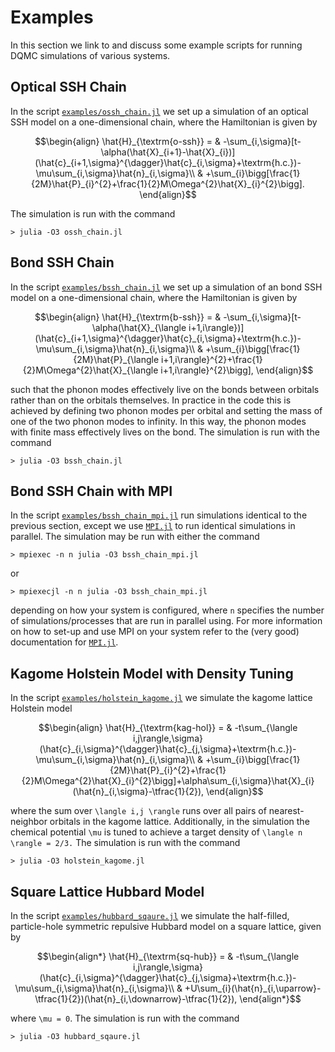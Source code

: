 # Examples

In this section we link to and discuss some example scripts for running DQMC simulations of various systems.

## Optical SSH Chain

In the script [`examples/ossh_chain.jl`](https://github.com/SmoQySuite/SmoQyDQMC.jl/blob/main/examples/ossh_chain.jl)
we set up a simulation of an optical SSH model on a one-dimensional chain, where the Hamiltonian is given by
```math
\begin{align}
\hat{H}_{\textrm{o-ssh}} = & -\sum_{i,\sigma}[t-\alpha(\hat{X}_{i+1}-\hat{X}_{i})](\hat{c}_{i+1,\sigma}^{\dagger}\hat{c}_{i,\sigma}+\textrm{h.c.})-\mu\sum_{i,\sigma}\hat{n}_{i,\sigma}\\
                           & +\sum_{i}\bigg[\frac{1}{2M}\hat{P}_{i}^{2}+\frac{1}{2}M\Omega^{2}\hat{X}_{i}^{2}\bigg].
\end{align}
```
The simulation is run with the command
```
> julia -O3 ossh_chain.jl
```

## Bond SSH Chain

In the script [`examples/bssh_chain.jl`](https://github.com/SmoQySuite/SmoQyDQMC.jl/blob/main/examples/bssh_chain.jl)
we set up a simulation of an bond SSH model on a one-dimensional chain, where the Hamiltonian is given by
```math
\begin{align}
\hat{H}_{\textrm{b-ssh}} = & -\sum_{i,\sigma}[t-\alpha(\hat{X}_{\langle i+1,i\rangle})](\hat{c}_{i+1,\sigma}^{\dagger}\hat{c}_{i,\sigma}+\textrm{h.c.})-\mu\sum_{i,\sigma}\hat{n}_{i,\sigma}\\
                           & +\sum_{i}\bigg[\frac{1}{2M}\hat{P}_{\langle i+1,i\rangle}^{2}+\frac{1}{2}M\Omega^{2}\hat{X}_{\langle i+1,i\rangle}^{2}\bigg],
\end{align}
```
such that the phonon modes effectively live on the bonds between orbitals rather than on the orbitals themselves. In practice in the code this is achieved by
defining two phonon modes per orbital and setting the mass of one of the two phonon modes to infinity. In this way, the phonon modes with finite mass
effectively lives on the bond.
The simulation is run with the command
```
> julia -O3 bssh_chain.jl
```

## Bond SSH Chain with MPI

In the script [`examples/bssh_chain_mpi.jl`](https://github.com/SmoQySuite/SmoQyDQMC.jl/blob/main/examples/bssh_chain.jl) run simulations identical to the previous section,
except we use [`MPI.jl`](https://github.com/JuliaParallel/MPI.jl.git) to run identical simulations in parallel.
The simulation may be run with either the command
```
> mpiexec -n n julia -O3 bssh_chain_mpi.jl
```
or
```
> mpiexecjl -n n julia -O3 bssh_chain_mpi.jl
```
depending on how your system is configured, where `n` specifies the number of simulations/processes that are run in parallel using.
For more information on how to set-up and use MPI on your system refer to the (very good)
documentation for [`MPI.jl`](https://github.com/JuliaParallel/MPI.jl.git).

## Kagome Holstein Model with Density Tuning

In the script [`examples/holstein_kagome.jl`](https://github.com/SmoQySuite/SmoQyDQMC.jl/blob/main/examples/holstein_kagome.jl)
we simulate the kagome lattice Holstein model
```math
\begin{align}
\hat{H}_{\textrm{kag-hol}} = & -t\sum_{\langle i,j\rangle,\sigma}(\hat{c}_{i,\sigma}^{\dagger}\hat{c}_{j,\sigma}+\textrm{h.c.})-\mu\sum_{i,\sigma}\hat{n}_{i,\sigma}\\
                             & +\sum_{i}\bigg[\frac{1}{2M}\hat{P}_{i}^{2}+\frac{1}{2}M\Omega^{2}\hat{X}_{i}^{2}\bigg]+\alpha\sum_{i,\sigma}\hat{X}_{i}(\hat{n}_{i,\sigma}-\tfrac{1}{2}),
\end{align}
```
where the sum over ``\langle i,j \rangle`` runs over all pairs of nearest-neighbor orbitals in the kagome lattice. Additionally, in the simulation the chemical potential ``\mu``
is tuned to achieve a target density of ``\langle n \rangle = 2/3.`` The simulation is run with the command
```
> julia -O3 holstein_kagome.jl
```

## Square Lattice Hubbard Model

In the script [`examples/hubbard_sqaure.jl`](https://github.com/SmoQySuite/SmoQyDQMC.jl/blob/main/examples/hubbard_sqaure.jl)
we simulate the half-filled, particle-hole symmetric repulsive Hubbard model on a square lattice, given by
```math
\begin{align*}
\hat{H}_{\textrm{sq-hub}} = & -t\sum_{\langle i,j\rangle,\sigma}(\hat{c}_{i,\sigma}^{\dagger}\hat{c}_{j,\sigma}+\textrm{h.c.})-\mu\sum_{i,\sigma}\hat{n}_{i,\sigma}\\
                            & +U\sum_{i}(\hat{n}_{i,\uparrow}-\tfrac{1}{2})(\hat{n}_{i,\downarrow}-\tfrac{1}{2}),
\end{align*}
```
where ``\mu = 0``. The simulation is run with the command
```
> julia -O3 hubbard_sqaure.jl
```